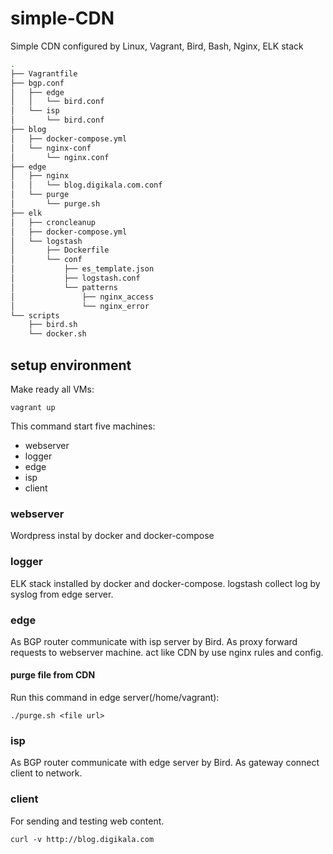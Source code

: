 # simple-CDN
Simple CDN configured by Linux, Vagrant, Bird, Bash, Nginx, ELK stack

```bash
.
├── Vagrantfile
├── bgp.conf
│   ├── edge
│   │   └── bird.conf
│   └── isp
│       └── bird.conf
├── blog
│   ├── docker-compose.yml
│   └── nginx-conf
│       └── nginx.conf
├── edge
│   ├── nginx
│   │   └── blog.digikala.com.conf
│   └── purge
│       └── purge.sh
├── elk
│   ├── croncleanup
│   ├── docker-compose.yml
│   └── logstash
│       ├── Dockerfile
│       └── conf
│           ├── es_template.json
│           ├── logstash.conf
│           └── patterns
│               ├── nginx_access
│               └── nginx_error
└── scripts
    ├── bird.sh
    └── docker.sh
```

## setup environment 

Make ready all VMs:

```command
vagrant up
```

This command start five machines:

* webserver
* logger
* edge
* isp
* client 

### webserver

Wordpress instal by docker and docker-compose 

### logger

ELK stack installed by docker and docker-compose. logstash collect log by syslog from edge server.

### edge

As BGP router communicate with isp server by Bird. As proxy forward requests to webserver machine. 
act like CDN by use nginx rules and config.

#### purge file from CDN

Run this command in edge server(/home/vagrant):

```command
./purge.sh <file url>
```

### isp

As BGP router communicate with edge server by Bird. As gateway connect client to network.

### client 

For sending and testing web content.

```command
curl -v http://blog.digikala.com
```

